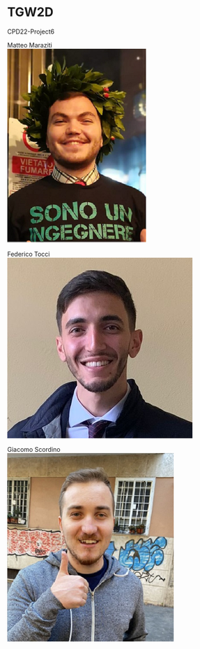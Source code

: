 # TGW2D

CPD22-Project6  

Matteo Maraziti  
![MatteoMaraziti](/images/contributors/MatteoMaraziti.png)

Federico Tocci  
![FedericoTocci](/images/contributors/FedericoTocci.png)

Giacomo Scordino
![GiacomoScordino](/images/contributors/GiacomoScordino.png)

